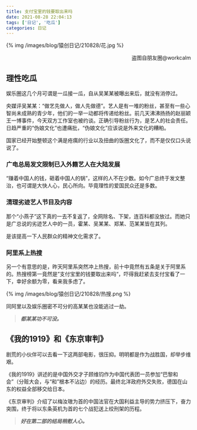 ```yaml
---
title: 支付宝里的钱要取出来吗
date: 2021-08-28 22:04:13
tags: ['日记', '吃瓜']
categories: 日记
---
```


{% img /images/blog/猿创日记/210828/花.jpg %}
<p align="right">盗图自朋友圈@workcalm</p>

## 理性吃瓜

娱乐圈这几个月可谓是一瓜接一瓜，自从吴某某被曝出来后，就没有消停过。

央媒评吴某某：“做艺先做人，做人先做德”。艺人是有一堆的粉丝，甚至有一些心智尚未成熟的青少年，他们的一举一动都将传递给粉丝。前几天沸沸扬扬的赵丽颖王一博事件，今天双方工作室也被约谈。正确引导粉丝行为，是艺人的社会责任。日趋严重的“伪娘文化”也遭痛批，“伪娘文化”应该说是外来文化的糟粕。

国家已经开始整顿这个满是疮痍的行业以及扭曲的饭圈文化了，而不是仅仅口头说说了。

<!--more-->

### 广电总局发文限制已入外籍艺人在大陆发展

“赚着中国人的钱，砸着中国人的锅”，这样的人不在少数。如今广总终于发文整治，也可谓是大快人心，民心所向。毕竟理性的爱国民众还是多数。

### 清理劣迹艺人节目及内容

那个“小燕子”这下真的一去不复返了，全网除名、下架，连百科都没放过。而她只是广总说的劣迹艺人中的一员，霍某、吴某某、郑某、范某某皆在其列。

是该提高一下人民群众的精神文化需求了。

### 阿里系上热搜

另一个有意思的是，昨天阿里系突然冲上热搜，前十中竟然有五条是关于阿里系的。热搜榜第一竟然是”支付宝里的钱要取出来吗“，吓得我赶紧去支付宝看了一下，幸好余额为零，看来我多虑了。

{% img /images/blog/猿创日记/210828/热搜.png %}

同阿里以及娱乐圈密不可分的高某某也没能逃过一劫。

> ***都某某功不可没。***

## 《我的1919》和《东京审判》

剧荒的小伙伴可以去看一下这两部电影，很压抑。明明都是作为战胜国，却举步维艰。

《我的1919》讲述的是中国外交才子顾维钧作为中国代表团一员参加“巴黎和会”（分赃大会，与“和”根本不沾边）的经历。最终北洋政府外交失败，德国在山东的权益全部移交给日本。

《东京审判》介绍了以梅汝璈为首的中国法官在大国利益主导的势力挤压下，奋力突围，终于将以东条英机为首的七个战犯送上绞刑架的历程。

> ***好在第二部的结局稍慰人心。***
